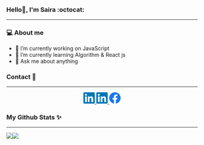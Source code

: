 ### Hello👋, I'm Saira :octocat:

<hr>
<!--
**sairatabassum/sairatabassum** is a ✨ _special_ ✨ repository because its `README.md` (this file) appears on your GitHub profile.-->

### :computer: About me

- 🔭 I’m currently working on JavaScript
- 🌱 I’m currently learning Algorithm & React js
- 💬 Ask me about anything

### Contact :pushpin:

<hr>

<p align="center">
  
  <a href="https://www.linkedin.com/in/saira-tabassum-6aaaa7202/">
    <img alt="LinkedIn" title="LinkedIn" height="30" width="30" src="https://raw.githubusercontent.com/sairatabassum/sairatabassum/main/svg/linkedin.svg">
  </a>
  
  
  <a href="https://www.instagram.com/saira_tabassum_/">
    <img alt="LinkedIn" title="LinkedIn" height="30" width="30" src="https://raw.githubusercontent.com/sairatabassum/sairatabassum/main/svg/linkedin.svg">
  </a>
  
  <a href="https://web.facebook.com/saira.tabassum.98837/">
    <img alt="Facebook" title="Facebook" height="30" width="30" src="https://raw.githubusercontent.com/sairatabassum/sairatabassum/main/svg/facebook.svg">
  </a>
</p>
  
### My Github Stats :sparkles:

<hr>

<div>
<a href="https://github-readme-stats.vercel.app/api?username=sairatabassum&show_icons=true&theme=slateorange">
  <img src="https://github-readme-stats.vercel.app/api?username=sairatabassum&show_icons=true&theme=slateorange" align="left"/>
</a>
<a href="https://github-readme-stats.vercel.app/api/top-langs/?username=sairatabassum&hide=xslt&theme=slateorange">
  <img src="https://github-readme-stats.vercel.app/api/top-langs/?username=sairatabassum&hide=xslt&theme=slateorange" align="left"/>
</a>
</div>



